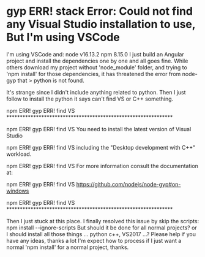 
# gyp ERR! stack Error: Could not find any Visual Studio installation to use, But I'm using VSCode

I'm using VSCode and:
node v16.13.2
npm 8.15.0
I just build an Angular project and install the dependencies one by one and all goes fine.
While others download my project without 'node_module' folder, and trying to 'npm install' for those dependencies, it has threatened the error from node-gyp that > python is not found.

It's strange since I didn't include anything related to python.
Then I just follow to install the python it says can't find VS or C++ something.

npm ERR! gyp ERR! find VS \*\*\*\*\*\*\*\*\*\*\*\*\*\*\*\*\*\*\*\*\*\*\*\*\*\*\*\*\*\*\*\*\*\*\*\*\*\*\*\*\*\*\*\*\*\*\*\*\*\*\*\*\*\*\*\*\*\*\*\*\*\*

npm ERR! gyp ERR! find VS You need to install the latest version of Visual Studio

npm ERR! gyp ERR! find VS including the "Desktop development with C++" workload.

npm ERR! gyp ERR! find VS For more information consult the documentation at:

npm ERR! gyp ERR! find VS https://github.com/nodejs/node-gyp#on-windows

npm ERR! gyp ERR! find VS \*\*\*\*\*\*\*\*\*\*\*\*\*\*\*\*\*\*\*\*\*\*\*\*\*\*\*\*\*\*\*\*\*\*\*\*\*\*\*\*\*\*\*\*\*\*\*\*\*\*\*\*\*\*\*\*\*\*\*\*\*\*

Then I just stuck at this place.
I finally resolved this issue by skip the scripts: npm install --ignore-scripts
But should it be done for all normal projects? or I should install all those things ... python c++, VS2017 ...?
Please help if you have any ideas, thanks a lot
I'm expect how to process if I just want a normal 'npm install' for a normal project, thanks.

        
